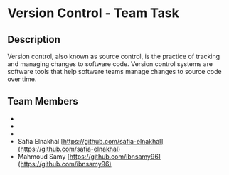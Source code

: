# Version Control - Team Task

## Description

Version control, also known as source control, is the practice of tracking and managing changes to software code. Version control systems are software tools that help software teams manage changes to source code over time.

## Team Members

-
-
-
- Safia Elnakhal [https://github.com/safia-elnakhal](https://github.com/safia-elnakhal)
- Mahmoud Samy [https://github.com/ibnsamy96](https://github.com/ibnsamy96)
